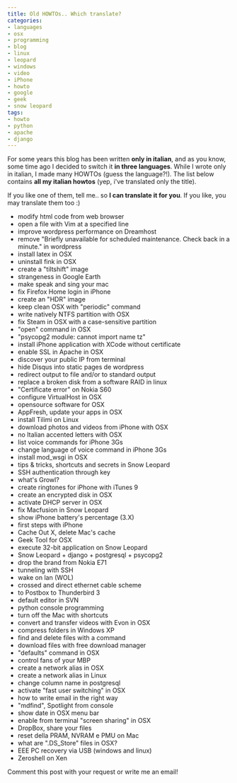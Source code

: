 ```yaml
---
title: Old HOWTOs.. Which translate?
categories:
- languages
- osx
- programming
- blog
- linux
- leopard
- windows
- video
- iPhone
- howto
- google
- geek
- snow leopard
tags:
- howto
- python
- apache
- django
---
```

For some years this blog has been written **only in italian**, and as you
know, some time ago I decided to switch it **in three languages**. While I
wrote only in italian, I made many HOWTOs (guess the language?!). The list
below contains **all my italian howtos** (yep, i've translated only the
title).

If you like one of them, tell me.. so **I can translate it for you**. If you
like, you may translate them too :)

  * modify html code from web browser
  * open a file with Vim at a specified line
  * improve wordpress performance on Dreamhost
  * remove "Briefly unavailable for scheduled maintenance. Check back in a minute." in wordpress
  * install latex in OSX
  * uninstall fink in OSX
  * create a "tiltshift" image
  * strangeness in Google Earth
  * make speak and sing your mac
  * fix Firefox Home login in iPhone
  * create an "HDR" image
  * keep clean OSX with "periodic" command
  * write natively NTFS partition with OSX
  * fix Steam in OSX with a case-sensitive partition
  * "open" command in OSX
  * "psycopg2 module: cannot import name tz"
  * install iPhone application with XCode without certificate
  * enable SSL in Apache in OSX
  * discover your public IP from terminal
  * hide Disqus into static pages de wordpress
  * redirect output to file and/or to standard output
  * replace a broken disk from a software RAID in linux
  * "Certificate error" on Nokia S60
  * configure VirtualHost in OSX
  * opensource software for OSX
  * AppFresh, update your apps in OSX
  * install Tilimi on Linux
  * download photos and videos from iPhone with OSX
  * no Italian accented letters with OSX
  * list voice commands for iPhone 3Gs
  * change language of voice command in iPhone 3Gs
  * install mod_wsgi in OSX
  * tips &amp; tricks, shortcuts and secrets in Snow Leopard
  * SSH authentication through key
  * what's Growl?
  * create ringtones for iPhone with iTunes 9
  * create an encrypted disk in OSX
  * activate DHCP server in OSX
  * fix Macfusion in Snow Leopard
  * show iPhone battery's percentage (3.X)
  * first steps with iPhone
  * Cache Out X, delete Mac's cache
  * Geek Tool for OSX
  * execute 32-bit application on Snow Leopard
  * Snow Leopard + django + postgresql + psycopg2
  * drop the brand from Nokia E71
  * tunneling with SSH
  * wake on lan (WOL)
  * crossed and direct ethernet cable scheme
  * to Postbox to Thunderbird 3
  * default editor in SVN
  * python console programming
  * turn off the Mac with shortcuts
  * convert and transfer videos with Evon in OSX
  * compress folders in Windows XP
  * find and delete files with a command
  * download files with free download manager
  * "defaults" command in OSX
  * control fans of your MBP
  * create a network alias in OSX
  * create a network alias in Linux
  * change column name in postgresql
  * activate "fast user switching" in OSX
  * how to write email in the right way
  * "mdfind", Spotlight from console
  * show date in OSX menu bar
  * enable from terminal "screen sharing" in OSX
  * DropBox, share your files
  * reset della PRAM, NVRAM e PMU on Mac
  * what are ".DS_Store" files in OSX?
  * EEE PC recovery via USB (windows and linux)
  * Zeroshell on Xen
  
Comment this post with your request or write me an email!


